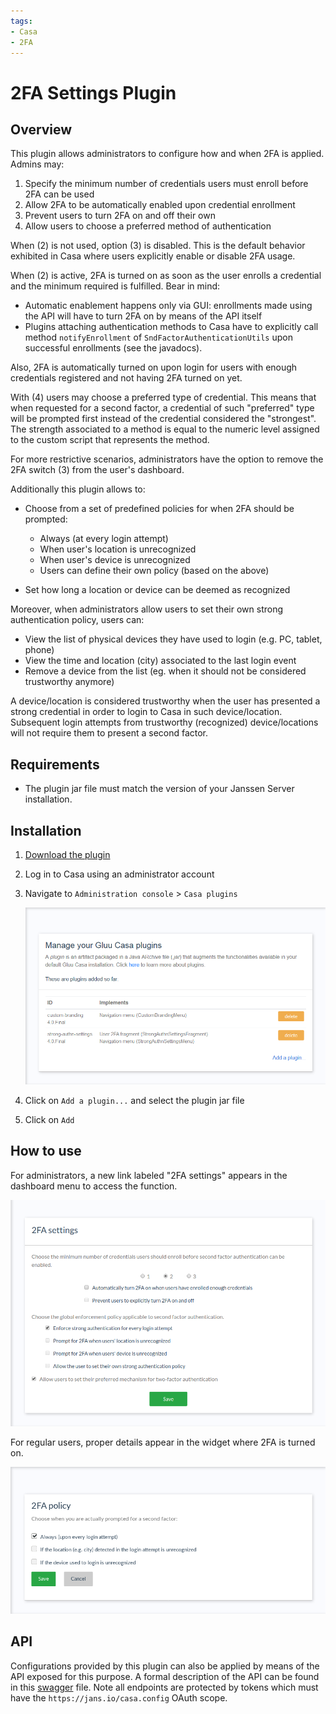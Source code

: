```yaml
---
tags:
- Casa
- 2FA
---
```



# 2FA Settings Plugin

## Overview
This plugin allows administrators to configure how and when 2FA is applied. Admins may:

1. Specify the minimum number of credentials users must enroll before 2FA can be used
1. Allow 2FA to be automatically enabled upon credential enrollment
1. Prevent users to turn 2FA on and off their own
1. Allow users to choose a preferred method of authentication

When (2) is not used, option (3) is disabled. This is the default behavior exhibited in Casa where users explicitly enable or disable 2FA usage.

When (2) is active, 2FA is turned on as soon as the user enrolls a credential and the minimum required is fulfilled. Bear in mind:

- Automatic enablement happens only via GUI: enrollments made using the API will have to turn 2FA on by means of the API itself
- Plugins attaching authentication methods to Casa have to explicitly call method `notifyEnrollment` of `SndFactorAuthenticationUtils` upon successful enrollments (see the javadocs).

Also, 2FA is automatically turned on upon login for users with enough credentials registered and not having 2FA turned on yet.

With (4) users may choose a preferred type of credential. This means that when requested for a second factor, a credential of such "preferred" type will be prompted first instead of the credential considered the "strongest". The strength associated to a method is equal to the numeric level assigned to the custom script that represents the method.

For more restrictive scenarios, administrators have the option to remove the 2FA switch (3) from the user's dashboard.

Additionally this plugin allows to:

- Choose from a set of predefined policies for when 2FA should be prompted:
 
    - Always (at every login attempt)
    - When user's location is unrecognized
    - When user's device is unrecognized
    - Users can define their own policy (based on the above)
  
- Set how long a location or device can be deemed as recognized
    
Moreover, when administrators allow users to set their own strong authentication policy, users can:

- View the list of physical devices they have used to login (e.g. PC, tablet, phone)
- View the time and location (city) associated to the last login event
- Remove a device from the list (eg. when it should not be considered trustworthy anymore)

A device/location is considered trustworthy when the user has presented a strong credential in order to login to Casa in such device/location. Subsequent login attempts from trustworthy (recognized) device/locations will not require them to present a second factor.

## Requirements

- The plugin jar file must match the version of your Janssen Server installation.
    
## Installation

1. [Download the plugin](https://maven.jans.io/maven/io/jans/casa/plugins/strong-authn-settings/replace-janssen-version/strong-authn-settings-replace-janssen-version-jar-with-dependencies.jar)

1. Log in to Casa using an administrator account

1. Navigate to `Administration console` > `Casa plugins`

    ![plugins page](../../assets/casa/plugins/plugins314.png)

1. Click on `Add a plugin...` and select the plugin jar file

1. Click on `Add` 

## How to use

For administrators, a new link labeled "2FA settings" appears in the dashboard menu to access the function.

![2fa-settings](../../assets/casa/admin-console/2FA-settings.png)

For regular users, proper details appear in the widget where 2FA is turned on.

![2fa-settings](../../assets/casa/admin-console/2fa_user_policy.png)

## API

Configurations provided by this plugin can also be applied by means of the API exposed for this purpose. A formal description of the API can be found in this [swagger](https://raw.githubusercontent.com/JanssenProject/jans/vreplace-janssen-version/jans-casa/plugins/strong-authn-settings/src/main/resources/assets/2fa-admin-api.yaml) file. Note all endpoints are protected by tokens which must have the `https://jans.io/casa.config` OAuth scope.
